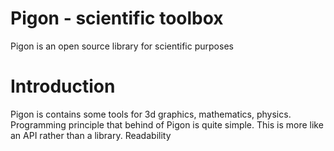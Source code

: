 # Pigon - scientific toolbox
Pigon is an open source library for scientific purposes

# Introduction
Pigon is contains some tools for 3d graphics, mathematics, physics. Programming principle that behind of Pigon is quite simple. This is more like an API rather than a library. Readability

